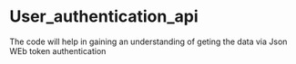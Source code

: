 # User_authentication_api
 The code will help in gaining an understanding of geting the data via Json WEb token authentication
